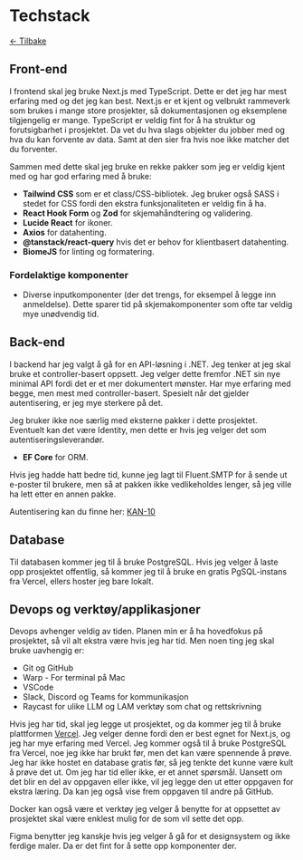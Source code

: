 # Techstack

[<- Tilbake](/)

## Front-end

I frontend skal jeg bruke Next.js med TypeScript. Dette er det jeg har mest erfaring med og det jeg kan best. Next.js er et kjent og velbrukt rammeverk som brukes i mange store prosjekter, så dokumentasjonen og eksemplene tilgjengelig er mange. TypeScript er veldig fint for å ha struktur og forutsigbarhet i prosjektet. Da vet du hva slags objekter du jobber med og hva du kan forvente av data. Samt at den sier fra hvis noe ikke matcher det du forventer.

Sammen med dette skal jeg bruke en rekke pakker som jeg er veldig kjent med og har god erfaring med å bruke:

-  **Tailwind CSS** som er et class/CSS-bibliotek. Jeg bruker også SASS i stedet for CSS fordi den ekstra funksjonaliteten er veldig fin å ha.
-  **React Hook Form** og **Zod** for skjemahåndtering og validering.
-  **Lucide React** for ikoner.
-  **Axios** for datahenting.
-  **@tanstack/react-query** hvis det er behov for klientbasert datahenting.
-  **BiomeJS** for linting og formatering.

### Fordelaktige komponenter

-  Diverse inputkomponenter (der det trengs, for eksempel å legge inn anmeldelse). Dette sparer tid på skjemakomponenter som ofte tar veldig mye unødvendig tid.

## Back-end

I backend har jeg valgt å gå for en API-løsning i .NET. Jeg tenker at jeg skal bruke et controller-basert oppsett. Jeg velger dette fremfor .NET sin nye minimal API fordi det er et mer dokumentert mønster. Har mye erfaring med begge, men mest med controller-basert. Spesielt når det gjelder autentisering, er jeg mye sterkere på det.

Jeg bruker ikke noe særlig med eksterne pakker i dette prosjektet. Eventuelt kan det være Identity, men dette er hvis jeg velger det som autentiseringsleverandør.

-  **EF Core** for ORM.

Hvis jeg hadde hatt bedre tid, kunne jeg lagt til Fluent.SMTP for å sende ut e-poster til brukere, men så at pakken ikke vedlikeholdes lenger, så jeg ville ha lett etter en annen pakke.

Autentisering kan du finne her: [KAN-10](https://notlimey.atlassian.net/browse/KAN-10)

## Database

Til databasen kommer jeg til å bruke PostgreSQL. Hvis jeg velger å laste opp prosjektet offentlig, så kommer jeg til å bruke en gratis PgSQL-instans fra Vercel, ellers hoster jeg bare lokalt.

## Devops og verktøy/applikasjoner

Devops avhenger veldig av tiden. Planen min er å ha hovedfokus på prosjektet, så vil alt ekstra være hvis jeg har tid. Men noen ting jeg skal bruke uavhengig er:

-  Git og GitHub
-  Warp - For terminal på Mac
-  VSCode
-  Slack, Discord og Teams for kommunikasjon
-  Raycast for ulike LLM og LAM verktøy som chat og rettskrivning

Hvis jeg har tid, skal jeg legge ut prosjektet, og da kommer jeg til å bruke plattformen [Vercel](https://vercel.com). Jeg velger denne fordi den er best egnet for Next.js, og jeg har mye erfaring med Vercel. Jeg kommer også til å bruke PostgreSQL fra Vercel, noe jeg ikke har brukt før, men det kan være spennende å prøve. Jeg har ikke hostet en database gratis før, så jeg tenkte det kunne være kult å prøve det ut. Om jeg har tid eller ikke, er et annet spørsmål. Uansett om det blir en del av oppgaven eller ikke, vil jeg legge den ut etter oppgaven for ekstra læring. Da kan jeg også vise frem oppgaven til andre på GitHub.

Docker kan også være et verktøy jeg velger å benytte for at oppsettet av prosjektet skal være enklest mulig for de som vil sette det opp.

Figma benytter jeg kanskje hvis jeg velger å gå for et designsystem og ikke ferdige maler. Da er det fint for å sette opp komponenter der.
